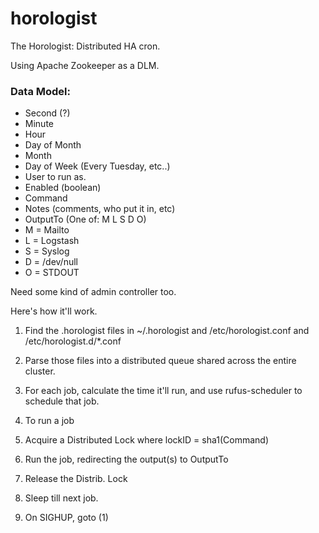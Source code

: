 horologist
==========

The Horologist: Distributed HA cron.

Using Apache Zookeeper as a DLM.

### Data Model:
* Second (?)
* Minute
* Hour
* Day of Month
* Month
* Day of Week (Every Tuesday, etc..)
* User to run as.
* Enabled (boolean)
* Command
* Notes (comments, who put it in, etc)
* OutputTo (One of: M L S D O)
 * M = Mailto
 * L = Logstash
 * S = Syslog
 * D = /dev/null
 * O = STDOUT

Need some kind of admin controller too. 

Here's how it'll work.

1. Find the .horologist files in ~/.horologist and /etc/horologist.conf and /etc/horologist.d/*.conf

2. Parse those files into a distributed queue shared across the entire cluster.

3. For each job, calculate the time it'll run, and use rufus-scheduler to schedule that job.

4. To run a job
  1. Acquire a Distributed Lock where lockID = sha1(Command)
  2. Run the job, redirecting the output(s) to OutputTo
  3. Release the Distrib. Lock
5. Sleep till next job.

6. On SIGHUP, goto (1)


